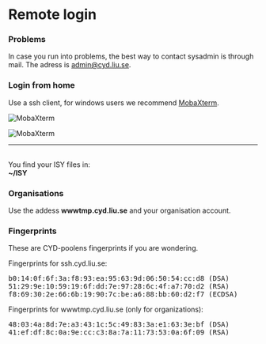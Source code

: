 # Remote login
### Problems
In case you run into problems, the best way to contact sysadmin is through mail. The adress is admin@cyd.liu.se. 

### Login from home

Use a ssh client, for windows users we recommend [MobaXterm](http://mobaxterm.mobatek.net/).



![MobaXterm](//cyd.liu.se/files/mobaxterm.jpg)



![MobaXterm](//cyd.liu.se/files/mobaxterm2.jpg)

***

<br>You find your ISY files in:
<br>**~/ISY**

### Organisations

Use the addess **wwwtmp.cyd.liu.se** and your organisation account.

### Fingerprints

These are CYD-poolens fingerprints if you are wondering.

Fingerprints for ssh.cyd.liu.se:

<pre>
b0:14:0f:6f:3a:f8:93:ea:95:63:9d:06:50:54:cc:d8 (DSA)
51:29:9e:10:59:19:6f:dd:7e:97:28:6c:4f:a7:70:d2 (RSA)
f8:69:30:2e:66:6b:19:90:7c:be:a6:88:bb:60:d2:f7 (ECDSA)
</pre>

Fingerprints for wwwtmp.cyd.liu.se (only for organizations):

<pre>
48:03:4a:8d:7e:a3:43:1c:5c:49:83:3a:e1:63:3e:bf (DSA)
41:ef:df:8c:0a:9e:cc:c3:8a:7a:11:73:53:0a:6f:09 (RSA)
</pre>

